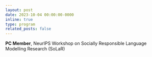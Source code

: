 ```yaml
---
layout: post
date: 2023-10-04 00:00:00-0000
inline: true
type: program
related_posts: false
---
```


**PC Member**, NeurIPS Workshop on Socially Responsible Language Modelling Research (SoLaR)